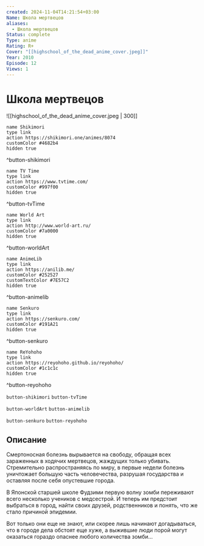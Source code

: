 ```yaml
---
created: 2024-11-04T14:21:54+03:00
Name: Школа мертвецов
aliases:
  - Школа мертвецов
Status: complete
Type: anime
Rating: R+
Cover: "[[highschool_of_the_dead_anime_cover.jpeg]]"
Year: 2010
Episode: 12
Views: 1
---
```


# Школа мертвецов

![[highschool_of_the_dead_anime_cover.jpeg | 300]]

```button
name Shikimori
type link
action https://shikimori.one/animes/8074
customColor #4682b4
hidden true
```
^button-shikimori

```button
name TV Time
type link
action https://www.tvtime.com/
customColor #997f00
hidden true
```
^button-tvTime

```button
name World Art
type link
action http://www.world-art.ru/
customColor #7a0000
hidden true
```
^button-worldArt

```button
name AnimeLib
type link
action https://anilib.me/
customColor #252527
customTextColor #7E57C2
hidden true
```
^button-animelib

```button
name Senkuro
type link
action https://senkuro.com/
customColor #191A21
hidden true
```
^button-senkuro

```button
name ReYohoho
type link
action https://reyohoho.github.io/reyohoho/
customColor #1c1c1c
hidden true
```
^button-reyohoho

`button-shikimori` `button-tvTime`

`button-worldArt` `button-animelib`

`button-senkuro` `button-reyohoho`

## Описание

Смертоносная болезнь вырывается на свободу, обращая всех зараженных в ходячих мертвецов, жаждущих только убивать. Стремительно распространяясь по миру, в первые недели болезнь уничтожает большую часть человечества, разрушая государства и оставляя после себя опустевшие города.

В Японской старшей школе Фудзими первую волну зомби переживают всего несколько учеников с медсестрой. И теперь им предстоит выбраться в город, найти своих друзей, родственников и понять, что же стало причиной эпидемии.

Вот только они еще не знают, или скорее лишь начинают догадываться, что в городе дела обстоят еще хуже, а выжившие люди порой могут оказаться гораздо опаснее любого количества зомби...
